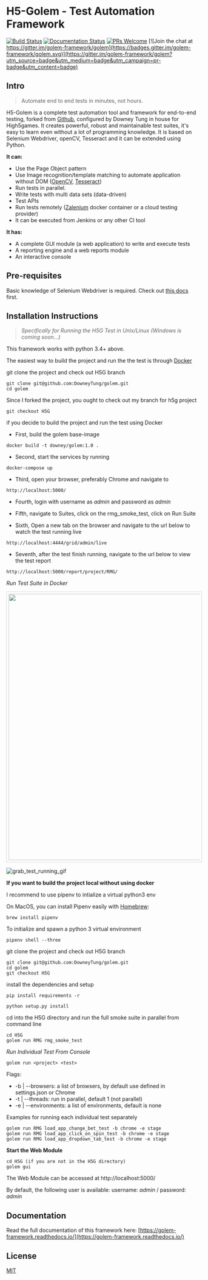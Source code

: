 H5-Golem - Test Automation Framework
==================================================
[![Build Status](https://travis-ci.org/lucianopuccio/golem.svg?branch=master)](https://travis-ci.org/lucianopuccio/golem)
[![Documentation Status](https://readthedocs.org/projects/golem-framework/badge/?version=latest)](https://golem-framework.readthedocs.io/en/latest/?badge=latest)
[![PRs Welcome](https://img.shields.io/badge/PRs-welcome-brightgreen.svg?style=flat-square)](http://makeapullrequest.com)
[![Join the chat at https://gitter.im/golem-framework/golem](https://badges.gitter.im/golem-framework/golem.svg)](https://gitter.im/golem-framework/golem?utm_source=badge&utm_medium=badge&utm_campaign=pr-badge&utm_content=badge)

Intro
--------------------------------------

>Automate end to end tests in minutes, not hours.


H5-Golem is a complete test automation tool and framework for end-to-end testing, forked from [Github](https://github.com/lucianopuccio/golem), configured by Downey Tung in house for High5games. It creates powerful, robust and maintainable test suites, it's easy to learn even without a lot of programming knowledge. It is based on Selenium Webdriver, openCV, Tesseract and it can be extended using Python.

**It can:**
* Use the Page Object pattern
* Use Image recognition/template matching to automate application without DOM ([OpenCV](https://opencv-python-tutroals.readthedocs.io/en/latest/py_tutorials/py_imgproc/py_template_matching/py_template_matching.html#template-matching), [Tesseract](https://github.com/madmaze/pytesseract))
* Run tests in parallel.
* Write tests with multi data sets (data-driven)
* Test APIs
* Run tests remotely ([Zalenium](https://opensource.zalando.com/zalenium/) docker container or a cloud testing provider)
* It can be executed from Jenkins or any other CI tool


**It has:**
* A complete GUI module (a web application) to write and execute tests
* A reporting engine and a web reports module
* An interactive console


Pre-requisites
--------------------------------------

Basic knowledge of Selenium Webdriver is required. Check out [this docs](https://golem-framework.readthedocs.io/en/latest/installation.html) first.


Installation Instructions
--------------------------------------

>*Specifically for Running the H5G Test in Unix/Linux (Windows is coming soon...)*


This framework works with python 3.4+ above.

The easiest way to build the project and run the the test is through [Docker](https://store.docker.com/search?offering=community&type=edition)

git clone the project and check out H5G branch

```
git clone git@github.com:DowneyTung/golem.git
cd golem
```

Since I forked the project, you ought to check out my branch for h5g project

```
git checkout H5G
```

if you decide to build the project and run the test using Docker

  - First, build the golem base-image

```
docker build -t downey/golem:1.0 .
```

  - Second, start the services by running
```
docker-compose up
```

  - Third, open your browser, preferably Chrome and navigate to
```
http://localhost:5000/
```

  - Fourth, login with username as *admin* and password as *admin*

  - Fifth, navigate to Suites, click on the rmg_smoke_test, click on Run Suite

  - Sixth, Open a new tab on the browser and navigate to the url below to watch the test running live
```
http://localhost:4444/grid/admin/live
```
  - Seventh, after the test finish running, navigate to the url below to view the test report
```
http://localhost:5000/report/project/RMG/
```
*Run Test Suite in Docker*
<p align="center">
    <img width="700" style="border: 1px solid #d3d3d3; padding: 5px" src="./images/Golem_test_parallel" />
</p>

![grab_test_running_gif](https://github.com/DowneyTung/golem/blob/H5G/images/Golem_test_parallel.gif)

**If you want to build the project local without using docker**

I recommend to use pipenv to intialize a virtual python3 env

On MacOS, you can install Pipenv easily with [Homebrew](https://brew.sh/):

```
brew install pipenv
```

To initialize and spawn a python 3 virtual environment

```
pipenv shell --three
```

git clone the project and check out H5G branch

```
git clone git@github.com:DowneyTung/golem.git
cd golem
git checkout H5G
```

install the dependencies and setup

```
pip install requirements -r
```
```
python setup.py install
```


cd into the H5G directory and run the full smoke suite in parallel from command line
```
cd H5G
golem run RMG rmg_smoke_test
```

*Run Individual Test From Console*

```
golem run <project> <test>
```

Flags:

* -b | --browsers: a list of browsers, by default use defined in settings.json or Chrome
* -t | --threads: run in parallel, default 1 (not parallel)
* -e | --environments: a list of environments, default is none

Examples for running each individual test separately

```
golem run RMG load_app_change_bet_test -b chrome -e stage
golem run RMG load_app_click_on_spin_test -b chrome -e stage
golem run RMG load_app_dropdown_tab_test -b chrome -e stage
```

**Start the Web Module**
```
cd H5G (if you are not in the H5G directory)
golem gui
```

The Web Module can be accessed at http://localhost:5000/

By default, the following user is available: username: *admin* / password: *admin*

Documentation
--------------------------------------

Read the full documentation of this framework here: [https://golem-framework.readthedocs.io/](https://golem-framework.readthedocs.io/)

License
--------------------------------------

[MIT](https://tldrlegal.com/license/mit-license)
